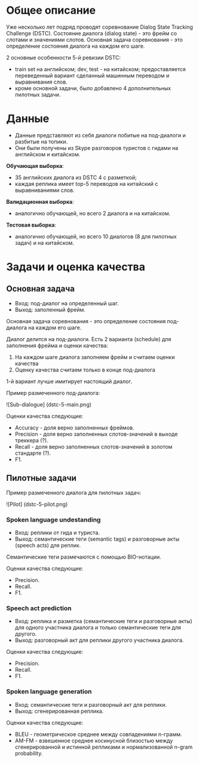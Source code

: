 # Общее описание

Уже несколько лет подряд проводят соревнование Dialog State Tracking Challenge (DSTC).
Состояние диалога (dialog state) - это фрейм со слотами и значениями слотов.
Основная задача соревнования - это определение состояния диалога на каждом его шаге.

2 основные особенности 5-й ревизии DSTC:
- train set на английском; dev, test - на китайском; предоставляется переведенный
вариант сделанный машинным переводом и выравнивания слов.
- кроме основной задачи, было добавлено 4 дополнительных пилотных задачи.

# Данные

- Данные представляют из себя диалоги побитые на под-диалоги и разбитые на топики.
- Они были получены из Skype разговоров туристов с гидами на английском и китайском.

**Обучающая выборка**:

- 35 английских диалога из DSTC 4 с разметкой;
- каждая реплика имеет top-5 переводов на китайский с выравниваниями слов.

**Валидационная выборка**:

- аналогично обучающей, но всего 2 диалога и на китайском.

**Тестовая выборка**:

- аналогично обучающей, но всего 10 диалогов (8 для пилотных задач) и на китайском.

# Задачи и оценка качества

## Основная задача

- Вход: под-диалог на определенный шаг.
- Выход: заполенный фрейм.

Основная задача соревнования - это определение состояния под-диалога на каждом его шаге.

Диалог делится на под-диалоги.
Есть 2 варианта (schedule) для заполнения фрейма и оценки качества:

1. На каждом шаге диалога заполняем фрейм и считаем оценки качества
2. Оценку качества считаем только в конце под-диалога

1-й вариант лучше имитирует настоящий диалог.

Пример размеченного под-диалога:

![Sub-dialogue]
(dstc-5-main.png)

Оценки качества следующие:
- Accuracy - доля верно заполненных фреймов.
- Precision - доля верно заполненных слотов-значений в выходе треккера (?).
- Recall - доля верно заполненных слотов-значений в золотом стандарте (?).
- F1.

## Пилотные задачи

Пример размеченного диалога для пилотных задач:

![Pilot]
(dstc-5-pilot.png)

### Spoken language undestanding

- Вход: реплики от гида и туриста.
- Выход: семантические теги (semantic tags) и разговорные акты (speech acts) для реплик.

Семантические теги размечаются с помощью BIO-нотации.

Оценки качества следующие:
- Precision.
- Recall.
- F1.

### Speech act prediction

- Вход: реплика и разметка (семантические теги и разговорные акты) для одного
участника диалога и только семантические теги для другого.
- Выход: разговорный акт для реплики другого участника диалога.

Оценки качества следующие:
- Precision.
- Recall.
- F1.

### Spoken language generation

- Вход: семантические теги и разговорный акт для реплики.
- Выход: сгенерированная реплика.

Оценки качества следующие:
- BLEU - геометрическое среднее между совпадениями n-грамм.
- AM-FM - взвешенное среднее косинусной близостью между сгенерированной и
истинной репликами и нормализованной n-gram probability.



